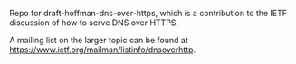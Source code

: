Repo for draft-hoffman-dns-over-https, which is a contribution to the IETF
discussion of how to serve DNS over HTTPS.

A mailing list on the larger topic
can be found at <https://www.ietf.org/mailman/listinfo/dnsoverhttp>.